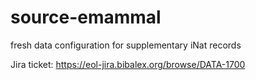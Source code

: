 # source-emammal
fresh data configuration for supplementary iNat records

Jira ticket: https://eol-jira.bibalex.org/browse/DATA-1700
